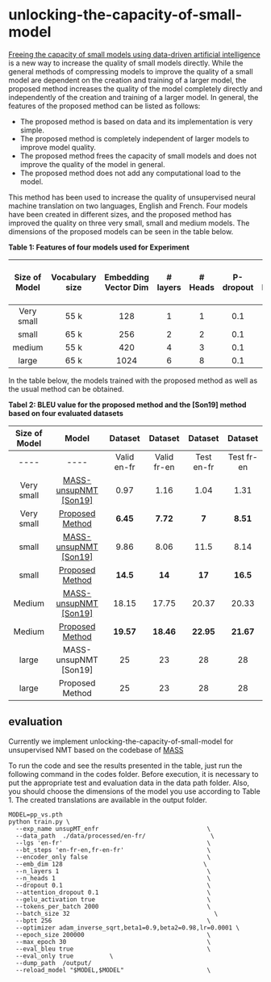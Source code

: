 # unlocking-the-capacity-of-small-model
[Freeing the capacity of small models using data-driven artificial intelligence](https://drive.google.com/file/d/1IasZIyiJTidW2YO2Pv1H7hl2aqNkPvkk/view?usp=drive_link) is a new way to increase the quality of small models directly.
While the general methods of compressing models to improve the quality of a small model are dependent on the creation and training of a larger model, the proposed method increases the quality of the model completely directly and independently of the creation and training of a larger model.
In general, the features of the proposed method can be listed as follows:
+ The proposed method is based on data and its implementation is very simple.
+ The proposed method is completely independent of larger models to improve model quality.
+ The proposed method frees the capacity of small models and does not improve the quality of the model in general.
+ The proposed method does not add any computational load to the model.

This method has been used to increase the quality of unsupervised neural machine translation on two languages, English and French. Four models have been created in different sizes, and the proposed method has improved the quality on three very small, small and medium models. The dimensions of the proposed models can be seen in the table below.

**Table 1: Features of four models used for Experiment**

| Size of Model  | Vocabulary size | Embedding Vector Dim | # layers  | # Heads | P-dropout    | Input output Embedding Sharing  | # Model parameters |
| :-------------: | :-------------: | :-------------: | :-------------: |:-------------: | :-------------: | :-------------: | :-------------: |
| Very small  |55 k   |128  | 1  |1  | 0.1  | yes  | 15.5M  | 
| small       | 65 k  |256  | 2  |2  |  0.1 | yes  | 41.5 M  | 
| medium      | 55 k  |420  | 4  |3  | 0.1  | yes  | 70.7 M| 
| large       | 65 k  |1024 | 6  |8  | 0.1  | yes  | 314.3 M  |
					
In the table below, the models trained with the proposed method as well as the usual method can be obtained.

**Tabel 2: BLEU value for the proposed method and the [Son19] method based on four evaluated datasets**

| Size of Model  | Model | Dataset | Dataset  | Dataset | Dataset |
| :-------------: | :-------------: | :-------------: | :-------------: |:-------------: | :-------------: |
| ----  | ---- | Valid en-fr |	Valid fr-en |	Test en-fr |	Test fr-en |
| Very small | [MASS-unsupNMT [Son19]](https://drive.google.com/file/d/1zMWUNMP_1cOSms64SeMhIRhiwJFVUd3g/view?usp=drive_link) | 0.97  | 1.16  | 1.04  |  1.31    |
| Very small | [Proposed Method](https://drive.google.com/file/d/1gms0fVEpcQssLKY5PRV62I7qzhOdoVFv/view?usp=drive_link) |  **6.45** | **7.72**  | **7**   |  **8.51**    |
|      small | [MASS-unsupNMT [Son19]](https://drive.google.com/file/d/1t2ArfzUB7CMTA1kDi5uDxXswF5PXosEq/view?usp=drive_link) | 9.86   |	8.06 |	11.5 |	8.14    |
|      small | [Proposed Method](https://drive.google.com/file/d/1VtXX5jR_s3JPhBk9mZQ8qmKDCQc9vrsW/view?usp=drive_link) |  **14.5**| **14**	|**17**	|**16.5**   |
|     Medium | [MASS-unsupNMT [Son19]](https://drive.google.com/file/d/1vvHbsQMmz5RtT3yv1r08bdMNnLI8izki/view?usp=drive_link) | 18.15	|17.75	|20.37	|20.33  |
|     Medium | [Proposed Method](https://drive.google.com/file/d/131Ka5jTGOxrBcVW0jLddqkej2-TVoEpi/view?usp=drive_link) |  **19.57**|**18.46**| **22.95**| **21.67** |
|     large  | MASS-unsupNMT [Son19] | 25	|23	|28	|28     |
|      large | Proposed Method       | 25	|23	|28	|28     |

## evaluation
Currently we implement unlocking-the-capacity-of-small-model for unsupervised NMT based on the codebase of [MASS](https://github.com/microsoft/MASS)

To run the code and see the results presented in the table, just run the following command in the codes folder. Before execution, it is necessary to put the appropriate test and evaluation data in the data path folder. Also, you should choose the dimensions of the model you use according to Table 1. The created translations are available in the output folder.

```
MODEL=pp_vs.pth
python train.py \
  --exp_name unsupMT_enfr                              \
  --data_path  ./data/processed/en-fr/                  \
  --lgs 'en-fr'                                        \
  --bt_steps 'en-fr-en,fr-en-fr'                       \
  --encoder_only false                                 \
  --emb_dim 128                                       \
  --n_layers 1                                         \
  --n_heads 1                                          \
  --dropout 0.1                                        \
  --attention_dropout 0.1                              \
  --gelu_activation true                               \
  --tokens_per_batch 2000                              \
  --batch_size 32	                                     \
  --bptt 256                                           \
  --optimizer adam_inverse_sqrt,beta1=0.9,beta2=0.98,lr=0.0001 \
  --epoch_size 200000                                  \
  --max_epoch 30                                       \
  --eval_bleu true                                     \
  --eval_only true			\
  --dump_path  /output/ 
  --reload_model "$MODEL,$MODEL"                       \
```



